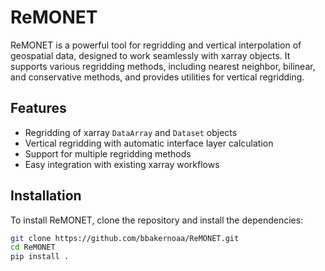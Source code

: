 # ReMONET

ReMONET is a powerful tool for regridding and vertical interpolation of geospatial data, designed to work seamlessly with xarray objects. It supports various regridding methods, including nearest neighbor, bilinear, and conservative methods, and provides utilities for vertical regridding.

## Features

- Regridding of xarray `DataArray` and `Dataset` objects
- Vertical regridding with automatic interface layer calculation
- Support for multiple regridding methods
- Easy integration with existing xarray workflows

## Installation

To install ReMONET, clone the repository and install the dependencies:

```bash
git clone https://github.com/bbakernoaa/ReMONET.git
cd ReMONET
pip install .
